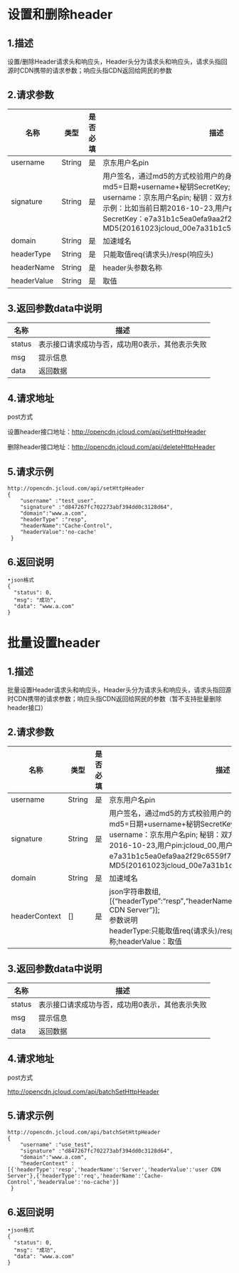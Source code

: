 # **设置和删除header**

## **1.描述**

设置/删除Header请求头和响应头，Header头分为请求头和响应头，请求头指回源时CDN携带的请求参数；响应头指CDN返回给网民的参数

## **2.请求参数**

| **名称**   | **类型** | **是否必填** | **描述**                                                     |
| ---------- | -------- | ------------ | ------------------------------------------------------------ |
| username   | String   | 是           | 京东用户名pin                                                |
| signature  | String   | 是           | 用户签名，通过md5的方式校验用户的身份信息，保障信息安全。</br>md5=日期+username+秘钥SecretKey; 日期：格式为 yyyymmdd; username：京东用户名pin; 秘钥：双方约定; </br>示例：比如当前日期2016-10-23,用户pin:jcloud_00,用户秘钥SecretKey：e7a31b1c5ea0efa9aa2f29c6559f7d61,那签名为MD5(20161023jcloud_00e7a31b1c5ea0efa9aa2f29c6559f7d61) |
| domain     | String   | 是           | 加速域名|
| headerType | String   | 是           | 只能取值req(请求头)/resp(响应头)|
| headerName | String   | 是           | header头参数名称 |
| headerValue| String   | 是           | 取值 |

## **3.返回参数data中说明**

| **名称**   | **描述** | 
| ---------- | -------- |
| status  | 表示接口请求成功与否，成功用0表示，其他表示失败  | 
| msg  | 提示信息 | 
| data | 返回数据| 

## **4.请求地址**
post方式

设置header接口地址：http://opencdn.jcloud.com/api/setHttpHeader

删除header接口地址：http://opencdn.jcloud.com/api/deleteHttpHeader

## **5.请求示例**

```
http://opencdn.jcloud.com/api/setHttpHeader
{
    "username" :"test_user",
    "signature" :"d847267fc702273abf394dd0c3128d64",
    "domain":"www.a.com",
    "headerType" :"resp",
    "headerName":"Cache-Control",
    "headerValue":'no-cache'
 }
```

## **6.返回说明**

```
•json格式
{
  "status": 0,
  "msg": "成功",
  "data": "www.a.com"
}
```
# **批量设置header**

## **1.描述**

批量设置Header请求头和响应头，Header头分为请求头和响应头，请求头指回源时CDN携带的请求参数；响应头指CDN返回给网民的参数（暂不支持批量删除header接口）

## **2.请求参数**

| **名称**   | **类型** | **是否必填** | **描述**                                                     |
| ---------- | -------- | ------------ | ------------------------------------------------------------ |
| username   | String   | 是           | 京东用户名pin                                                |
| signature  | String   | 是           | 用户签名，通过md5的方式校验用户的身份信息，保障信息安全。  md5=日期+username+秘钥SecretKey; 日期：格式为 yyyymmdd; username：京东用户名pin; 秘钥：双方约定; 示例：比如当前日期2016-10-23,用户pin:jcloud_00,用户秘钥SecretKey：e7a31b1c5ea0efa9aa2f29c6559f7d61,那签名为MD5(20161023jcloud_00e7a31b1c5ea0efa9aa2f29c6559f7d61) |
| domain     | String   | 是           | 加速域名|
| headerContext | [] | 是   |json字符串数组,[{“headerType”:“resp”,“headerName”:“Server”,“headerValue”:“user CDN Server”}];</br>参数说明</br>headerType:只能取值req(请求头)/resp(响应头);headerName:参数名称;headerValue：取值|

## **3.返回参数data中说明**

| **名称**   | **描述** | 
| ---------- | -------- |
| status  | 表示接口请求成功与否，成功用0表示，其他表示失败  | 
| msg  | 提示信息 | 
| data | 返回数据| 

## **4.请求地址**
post方式

http://opencdn.jcloud.com/api/batchSetHttpHeader

## **5.请求示例**

```
http://opencdn.jcloud.com/api/batchSetHttpHeader
{
    "username" :"use_test",
    "signature" :"d847267fc702273abf394dd0c3128d64",
    "domain":"www.a.com",
    "headerContext" :[{'headerType':'resp','headerName':'Server','headerValue':'user CDN Server'},{'headerType':'req','headerName':'Cache-Control','headerValue':'no-cache'}]
 }
```
## **6.返回说明**

```
•json格式
{
  "status": 0,
  "msg": "成功",
  "data": "www.a.com"
}
```
